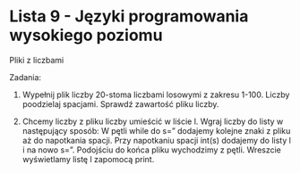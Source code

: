 # Lista 9 - Języki programowania wysokiego poziomu

Pliki z liczbami

Zadania:

1) Wypełnij plik liczby 20-stoma liczbami losowymi z zakresu 1-100. 
Liczby poodzielaj spacjami.
Sprawdź zawartość pliku liczby.

2) Chcemy liczby z pliku liczby umieścić w liście l. 
Wgraj liczby do listy w następujący sposób:
W pętli while do s=” dodajemy kolejne znaki z pliku aż do napotkania spacji. Przy napotkaniu spacji int(s) dodajemy do listy l i na nowo s=”. 
Podojściu do końca pliku wychodzimy z pętli. Wreszcie wyświetlamy listę l zapomocą print.

